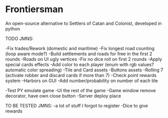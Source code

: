 # Frontiersman
An open-source alternative to Settlers of Catan and Colonist, developed in python

TODO JMNS:

-Fix trades/Rework (domestic and maritime)
-Fix longest road counting (loop aware mode?)
-Build settlements and roads for free in the first 2 rounds
-Roads on UI ugly vertices
-Fix no dice roll on first 2 rounds
-Apply special cards effects
-Add color to each player (enum with rgb values? automatic color spreading)
-Tile and Card assets
-Buttons assets
-Rolling 7 (activate robber and discard cards if more than 7)
-Check point rewards system
-Harbors on GUI
-Add number/probability on number of each tile

-Test PY emulate game
-UI the rest of the game
-Game window remove decorator, have own close button
-Server deploy place


TO BE TESTED JMNS:
-a lot of stuff I forgot to register
-Dice to give rewards
